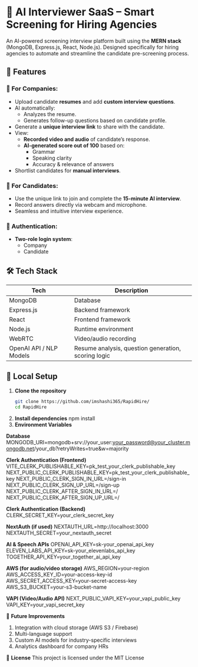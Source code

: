 # 🧠 AI Interviewer SaaS – Smart Screening for Hiring Agencies

An AI-powered screening interview platform built using the **MERN stack** (MongoDB, Express.js, React, Node.js). Designed specifically for hiring agencies to automate and streamline the candidate pre-screening process.

## 🚀 Features

### 🎯 For Companies:
- Upload candidate **resumes** and add **custom interview questions**.
- AI automatically:
  - Analyzes the resume.
  - Generates follow-up questions based on candidate profile.
- Generate a **unique interview link** to share with the candidate.
- View:
  - **Recorded video and audio** of candidate’s response.
  - **AI-generated score out of 100** based on:
    - Grammar
    - Speaking clarity
    - Accuracy & relevance of answers
- Shortlist candidates for **manual interviews**.

### 👤 For Candidates:
- Use the unique link to join and complete the **15-minute AI interview**.
- Record answers directly via webcam and microphone.
- Seamless and intuitive interview experience.

### 🔐 Authentication:
- **Two-role login system**:
  - Company
  - Candidate

## 🛠 Tech Stack

| Tech         | Description                  |
|--------------|------------------------------|
| MongoDB      | Database                     |
| Express.js   | Backend framework            |
| React        | Frontend framework           |
| Node.js      | Runtime environment          |
| WebRTC       | Video/audio recording        |
| OpenAI API / NLP Models | Resume analysis, question generation, scoring logic |


## 🧪 Local Setup

1. **Clone the repository**
   ```bash
   git clone https://github.com/imshashi365/RapidHire/
   cd RapidHire
2. **Install dependencies**
   npm install
2. **Environment Variables**

**Database**
MONGODB_URI=mongodb+srv://your_user:your_password@your_cluster.mongodb.net/your_db?retryWrites=true&w=majority

**Clerk Authentication (Frontend)**
VITE_CLERK_PUBLISHABLE_KEY=pk_test_your_clerk_publishable_key
NEXT_PUBLIC_CLERK_PUBLISHABLE_KEY=pk_test_your_clerk_publishable_key
NEXT_PUBLIC_CLERK_SIGN_IN_URL=/sign-in
NEXT_PUBLIC_CLERK_SIGN_UP_URL=/sign-up
NEXT_PUBLIC_CLERK_AFTER_SIGN_IN_URL=/
NEXT_PUBLIC_CLERK_AFTER_SIGN_UP_URL=/

**Clerk Authentication (Backend)**
CLERK_SECRET_KEY=your_clerk_secret_key

**NextAuth (if used)**
NEXTAUTH_URL=http://localhost:3000
NEXTAUTH_SECRET=your_nextauth_secret

**AI & Speech APIs**
OPENAI_API_KEY=sk-your_openai_api_key
ELEVEN_LABS_API_KEY=sk-your_elevenlabs_api_key
TOGETHER_API_KEY=your_together_ai_api_key

**AWS (for audio/video storage)**
AWS_REGION=your-region
AWS_ACCESS_KEY_ID=your-access-key-id
AWS_SECRET_ACCESS_KEY=your-secret-access-key
AWS_S3_BUCKET=your-s3-bucket-name

**VAPI (Video/Audio API)**
NEXT_PUBLIC_VAPI_KEY=your_vapi_public_key
VAPI_KEY=your_vapi_secret_key

🧠 **Future Improvements**
1. Integration with cloud storage (AWS S3 / Firebase)
2. Multi-language support
3. Custom AI models for industry-specific interviews
4. Analytics dashboard for company HRs

📄 **License**
This project is licensed under the MIT License

